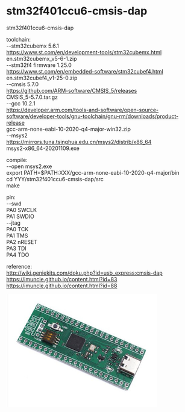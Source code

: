 # stm32f401ccu6-cmsis-dap
stm32f401ccu6-cmsis-dap<br/>

toolchain:<br/>
--stm32cubemx 5.6.1<br/>
https://www.st.com/en/development-tools/stm32cubemx.html<br/>
en.stm32cubemx_v5-6-1.zip<br/>
--stm32f4 firmware 1.25.0<br/>
https://www.st.com/en/embedded-software/stm32cubef4.html<br/>
en.stm32cubef4_v1-25-0.zip<br/>
--cmsis 5.7.0<br/>
https://github.com/ARM-software/CMSIS_5/releases<br/>
CMSIS_5-5.7.0.tar.gz<br/>
--gcc 10.2.1<br/>
https://developer.arm.com/tools-and-software/open-source-software/developer-tools/gnu-toolchain/gnu-rm/downloads/product-release<br/>
gcc-arm-none-eabi-10-2020-q4-major-win32.zip<br/>
--msys2<br/>
https://mirrors.tuna.tsinghua.edu.cn/msys2/distrib/x86_64<br/>
msys2-x86_64-20201109.exe<br/>

compile:<br/>
--open msys2.exe<br/>
export PATH=$PATH:XXX/gcc-arm-none-eabi-10-2020-q4-major/bin<br/>
cd YYY/stm32f401ccu6-cmsis-dap/src<br/>
make<br/>

pin:<br/>
--swd<br/>
PA0 SWCLK<br/>
PA1 SWDIO<br/>
--jtag<br/>
PA0 TCK<br/>
PA1 TMS<br/>
PA2 nRESET<br/>
PA3 TDI<br/>
PA4 TDO<br/>

reference:<br/>
http://wiki.geniekits.com/doku.php?id=usb_express:cmsis-dap<br/>
https://imuncle.github.io/content.html?id=83<br/>
https://imuncle.github.io/content.html?id=88<br/>

![stm32f401ccu6](pic/stm32f401ccu6.jpg)<br/>
